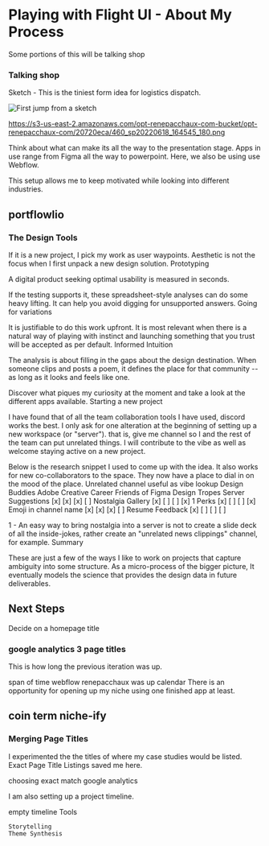 # Playing with Flight UI - About My Process

Some portions of this will be talking shop


### Talking shop

Sketch - This is the tiniest form idea for logistics dispatch.

![First jump from a sketch](https://s3-us-east-2.amazonaws.com/opt-renepacchaux-com-bucket/opt-renepacchaux-com/20720eca/460_sp20220618_164545_180.png)


https://s3-us-east-2.amazonaws.com/opt-renepacchaux-com-bucket/opt-renepacchaux-com/20720eca/460_sp20220618_164545_180.png

Think about what can make its all the way to the presentation stage.  Apps in use range from Figma all the way to powerpoint. Here, we also be using use Webflow.


This setup allows me to keep motivated while looking into different industries.

## portflowlio
### The Design Tools

If it is a new project, I pick my work as user waypoints. Aesthetic is not the focus when I first unpack a new design solution.
Prototyping

A digital product seeking optimal usability is measured in seconds.

If the testing supports it, these spreadsheet-style analyses can do some heavy lifting. It can help you avoid digging for unsupported answers.
Going for variations

It is justifiable to do this work upfront. It is most relevant when there is a natural way of playing with instinct and launching something that you trust will be accepted as per default.
Informed Intuition

The analysis is about filling in the gaps about the design destination. When someone clips and posts a poem, it defines the place for that community -- as long as it looks and feels like one.

Discover what piques my curiosity at the moment and take a look at the different apps available.
Starting a new project

I have found that of all the team collaboration tools I have used, discord works the best. I only ask for one alteration at the beginning of setting up a new workspace (or "server"). that is, give me channel so I and the rest of the team can put unrelated things. I will contribute to the vibe as well as welcome staying active on a new project.

Below is the research snippet I used to come up with the idea. It also works for new co-collaborators to the space. They now have a place to dial in on the mood of the place.
Unrelated channel useful as vibe lookup
	Design Buddies 	Adobe Creative Career 	Friends of Figma 	Design Tropes
Server Suggestions 	[x] 	[x] 	[x] 	[ ]
Nostalgia Gallery 	[x] 	[ ] 	[ ] 	[x] 1
Perks 	[x] 	[ ] 	[ ] 	[x]
Emoji in channel name 	[x] 	[x] 	[x] 	[ ]
Resume Feedback 	[x] 	[ ] 	[ ] 	[ ]

1 - An easy way to bring nostalgia into a server is not to create a slide deck of all the inside-jokes, rather create an "unrelated news clippings" channel, for example.
Summary

These are just a few of the ways I like to work on projects that capture ambiguity into some structure. As a micro-process of the bigger picture, It eventually models the science that provides the design data in future deliverables.

## Next Steps
Decide on a homepage title

### google analytics 3 page titles
This is how long the previous iteration was up.

span of time webflow renepacchaux was up calendar
There is an opportunity for opening up my niche using one finished app at least.

## coin term niche-ify
### Merging Page Titles

I experimented the the titles of where my case studies would be listed. Exact Page Title Listings saved me here.

choosing exact match google analytics

I am also setting up a project timeline.

empty timeline
Tools

    Storytelling
    Theme Synthesis
